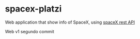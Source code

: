 # spacex-platzi
Web application that show info of SpaceX, using [spaceX rest API](https://github.com/r-spacex/SpaceX-API)

Web v1
segundo commit